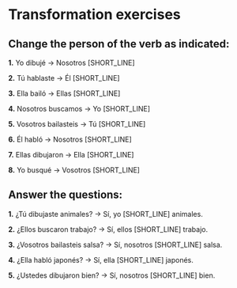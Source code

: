 # Transformation exercises

## Change the person of the verb as indicated:

**1.** Yo dibujé → Nosotros [SHORT_LINE]

**2.** Tú hablaste → Él [SHORT_LINE]

**3.** Ella bailó → Ellas [SHORT_LINE]

**4.** Nosotros buscamos → Yo [SHORT_LINE]

**5.** Vosotros bailasteis → Tú [SHORT_LINE]

**6.** Él habló → Nosotros [SHORT_LINE]

**7.** Ellas dibujaron → Ella [SHORT_LINE]

**8.** Yo busqué → Vosotros [SHORT_LINE]

## Answer the questions:

**1.** ¿Tú dibujaste animales? → Sí, yo [SHORT_LINE] animales.

**2.** ¿Ellos buscaron trabajo? → Sí, ellos [SHORT_LINE] trabajo.

**3.** ¿Vosotros bailasteis salsa? → Sí, nosotros [SHORT_LINE] salsa.

**4.** ¿Ella habló japonés? → Sí, ella [SHORT_LINE] japonés.

**5.** ¿Ustedes dibujaron bien? → Sí, nosotros [SHORT_LINE] bien.